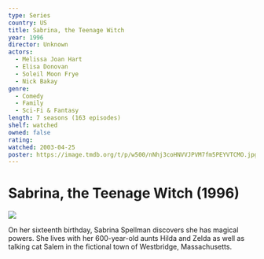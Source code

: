 ```yaml
---
type: Series
country: US
title: Sabrina, the Teenage Witch
year: 1996
director: Unknown
actors:
  - Melissa Joan Hart
  - Elisa Donovan
  - Soleil Moon Frye
  - Nick Bakay
genre:
  - Comedy
  - Family
  - Sci-Fi & Fantasy
length: 7 seasons (163 episodes)
shelf: watched
owned: false
rating:
watched: 2003-04-25
poster: https://image.tmdb.org/t/p/w500/nNhj3coHNVVJPVM7fm5PEYVTCMO.jpg
---
```


# Sabrina, the Teenage Witch (1996)

![](https://image.tmdb.org/t/p/w500/nNhj3coHNVVJPVM7fm5PEYVTCMO.jpg)

On her sixteenth birthday, Sabrina Spellman discovers she has magical powers. She lives with her 600-year-old aunts Hilda and Zelda as well as talking cat Salem in the fictional town of Westbridge, Massachusetts.